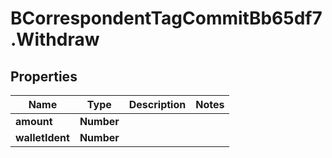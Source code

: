 # BCorrespondentTagCommitBb65df7.Withdraw

## Properties

Name | Type | Description | Notes
------------ | ------------- | ------------- | -------------
**amount** | **Number** |  | 
**walletIdent** | **Number** |  | 



